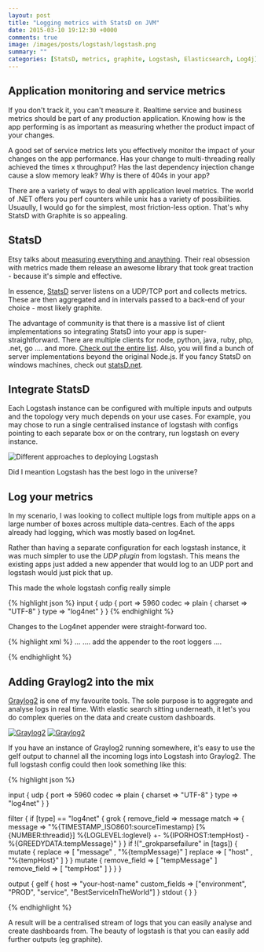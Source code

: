 ```yaml
---
layout: post
title: "Logging metrics with StatsD on JVM"
date: 2015-03-10 19:12:30 +0000
comments: true
image: /images/posts/logstash/logstash.png
summary: ""
categories: [StatsD, metrics, graphite, Logstash, Elasticsearch, Log4j]
---
```


Application monitoring and service metrics
-------------------

If you don't track it, you can't measure it. Realtime service and business metrics should be part of any production application. 
Knowing how is the app performing is as important as measuring whether the product impact of your changes.

A good set of service metrics lets you effectively monitor the impact of your changes on the app performance. 
Has your change to multi-threading really achieved the times x throughput? Has the last dependency injection change cause a slow memory leak? 
Why is there of 404s in your app?

There are a variety of ways to deal with application level metrics. The world of .NET offers you perf counters while unix has a variety of possibilities. 
Usuaully, I would go for the simplest, most friction-less option. That's why StatsD with Graphite is so appealing.


StatsD
-------------------

Etsy talks about [measuring everything and anaything](https://codeascraft.com/2011/02/15/measure-anything-measure-everything/). 
Their real obsession with metrics made them release an awesome library that took great traction - because it's simple and effective.

In essence, [StatsD](https://github.com/etsy/statsd/) server listens on a UDP/TCP port and collects metrics. 
These are then aggregated and in intervals passed to a back-end of your choice - most likely graphite.
 
The advantage of community is that there is a massive list of client implementations so integrating StatsD into your app is super-straightforward.
There are multiple clients for node, python, java, ruby, php, .net, go .... and more. [Check out the entire list](https://github.com/etsy/statsd/wiki).
Also, you will find a bunch of server implementations beyond the original Node.js. If you fancy StatsD on windows machines, check out [statsD.net](https://github.com/lukevenediger/statsd.net).


Integrate StatsD
-------------------

Each Logstash instance can be configured with multiple inputs and outputs and the topology very much depends on your use cases. 
For example, you may chose to run a single centralised instance of logstash with configs pointing to each separate box or on the contrary, run logstash on every instance.

![Different approaches to deploying Logstash](/images/posts/logstash/logstash-diagram.png)

Did I meantion Logstash has the best logo in the universe?


Log your metrics
-------------------

In my scenario, I was looking to collect multiple logs from multiple apps on a large number of boxes across multiple data-centres.
Each of the apps already had logging, which was mostly based on log4net. 

Rather than having a separate configuration for each logstash instance, it was much simpler to use the *UDP plugin* from logstash.
This means the existing apps just added a new appender that would log to an UDP port and logstash would just pick that up.

This made the whole logstash config really simple

{% highlight json %}
    input { 
        udp { 
          port => 5960 
          codec => plain { 
            charset => "UTF-8" 
          } 
          type => "log4net" 
        }
    }
{% endhighlight %}

Changes to the Log4net appender were straight-forward too.

{% highlight xml %}
... 
        <appender name="UdpAppender" type="log4net.Appender.UdpAppender">
            <RemoteAddress value="127.0.0.1" /> <!-- set to 127.0.0.1 and host name mapped to this on my machine (port 80) -->
            <RemotePort value="5960" />
            <layout type="log4net.Layout.PatternLayout">
                <conversionPattern value="%date [%thread] %-5level - %property{log4net:HostName} - MyApplication - %message%newline" />
            </layout>
        </appender>
....
add the appender to the root loggers
....
		<root>
			<level value="ERROR" />
			<appender-ref ref="OutputDebugStringAppender" />
			<appender-ref ref="TraceAppender" />
			<appender-ref ref="ErrorFileAppender" />
			<appender-ref ref="UdpAppender" />
		</root>

{% endhighlight %}


Adding Graylog2 into the mix
-------------------

[Graylog2](https://www.graylog2.org/) is one of my favourite tools. The sole purpose is to aggregate and analyse logs in real time. With elastic search sitting underneath,
it let's you do complex queries on the data and create custom dashboards. 

<a href='/images/posts/logstash/screen2_full.png'><img src='/images/posts/logstash/screen2.png' alt='Graylog2' /></a>
<a href='/images/posts/logstash/screen3_full.png'><img src='/images/posts/logstash/screen3.png' alt='Graylog2' /></a>

If you have an instance of Graylog2 running somewhere, it's easy to use the gelf output to channel all the incoming logs into Logstash into Graylog2.
The full logstash config could then look something like this:

{% highlight json %}

input { 
	udp { 
	  port => 5960 
	  codec => plain { 
		charset => "UTF-8" 
	  } 
	  type => "log4net" 
	}
}


filter {
  if [type] == "log4net" {
    grok {
      remove_field => message
      match => { message => "%{TIMESTAMP_ISO8601:sourceTimestamp} \[%{NUMBER:threadid}\] %{LOGLEVEL:loglevel} +- %{IPORHOST:tempHost} - %{GREEDYDATA:tempMessage}" }
    }
    if !("_grokparsefailure" in [tags]) {
      mutate {
        replace => [ "message" , "%{tempMessage}" ]
        replace => [ "host" , "%{tempHost}" ]
      }
    }
    mutate {
      remove_field => [ "tempMessage" ]
      remove_field => [ "tempHost" ]
    }
  }
}

output {
  gelf {
	 host => "your-host-name"
	 custom_fields => ["environment", "PROD", "service", "BestServiceInTheWorld"]
	 }
  stdout { }
}

{% endhighlight %}

A result will be a centralised stream of logs that you can easily analyse and create dashboards from. 
The beauty of logstash is that you can easily add further outputs (eg graphite). 
